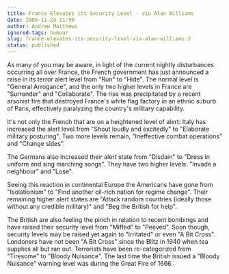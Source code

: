 ```yaml
---
title: France Elevates its Security Level - via Alan Williams
date: 2005-11-24 11:56
author: Andrew Matthews
ignored-tags: humour
slug: france-elevates-its-security-level-via-alan-williams-2
status: published
---
```


As many of you may be aware, in light of the current nightly disturbances occurring all over France, the French government has just announced a raise in its terror alert level from "Run" to "Hide". The normal level is "General Arrogance", and the only two higher levels in France are "Surrender" and "Collaborate". The rise was precipitated by a recent arsonist fire that destroyed France's white flag factory in an ethnic suburb of Paris, effectively paralyzing the country's military capability.

It's not only the French that are on a heightened level of alert: Italy has increased the alert level from "Shout loudly and excitedly" to "Elaborate military posturing". Two more levels remain, "Ineffective combat operations" and "Change sides".

The Germans also increased their alert state from "Disdain" to "Dress in uniform and sing marching songs". They have two higher levels: "Invade a neighbour" and "Lose".

Seeing this reaction in continental Europe the Americans have gone from "Isolationism" to "Find another oil-rich nation for regime change". Their remaining higher alert states are "Attack random countries (ideally those without any credible military)" and "Beg the British for help".

The British are also feeling the pinch in relation to recent bombings and have raised their security level from "Miffed" to "Peeved". Soon though, security levels may be raised yet again to "Irritated" or even "A Bit Cross". Londoners have not been "A Bit Cross" since the Blitz in 1940 when tea supplies all but ran out. Terrorists have been re-categorized from "Tiresome" to "Bloody Nuisance". The last time the British issued a "Bloody Nuisance" warning level was during the Great Fire of 1666.
